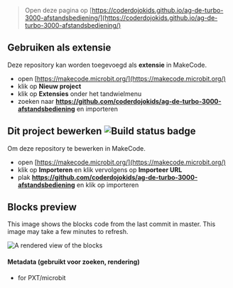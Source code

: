 
> Open deze pagina op [https://coderdojokids.github.io/ag-de-turbo-3000-afstandsbediening/](https://coderdojokids.github.io/ag-de-turbo-3000-afstandsbediening/)

## Gebruiken als extensie

Deze repository kan worden toegevoegd als **extensie** in MakeCode.

* open [https://makecode.microbit.org/](https://makecode.microbit.org/)
* klik op **Nieuw project**
* klik op **Extensies** onder het tandwielmenu
* zoeken naar **https://github.com/coderdojokids/ag-de-turbo-3000-afstandsbediening** en importeren

## Dit project bewerken ![Build status badge](https://github.com/coderdojokids/ag-de-turbo-3000-afstandsbediening/workflows/MakeCode/badge.svg)

Om deze repository te bewerken in MakeCode.

* open [https://makecode.microbit.org/](https://makecode.microbit.org/)
* klik op **Importeren** en klik vervolgens op **Importeer URL**
* plak **https://github.com/coderdojokids/ag-de-turbo-3000-afstandsbediening** en klik op importeren

## Blocks preview

This image shows the blocks code from the last commit in master.
This image may take a few minutes to refresh.

![A rendered view of the blocks](https://github.com/coderdojokids/ag-de-turbo-3000-afstandsbediening/raw/master/.github/makecode/blocks.png)

#### Metadata (gebruikt voor zoeken, rendering)

* for PXT/microbit
<script src="https://makecode.com/gh-pages-embed.js"></script><script>makeCodeRender("{{ site.makecode.home_url }}", "{{ site.github.owner_name }}/{{ site.github.repository_name }}");</script>
